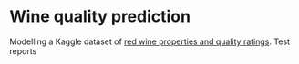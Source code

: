 # Wine quality prediction
Modelling a Kaggle dataset of [red wine properties and quality ratings](https://www.kaggle.com/uciml/red-wine-quality-cortez-et-al-2009). 
Test reports
